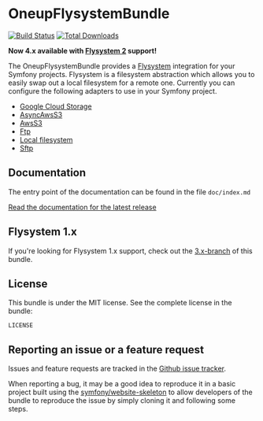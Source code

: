 OneupFlysystemBundle
====================

[![Build Status](https://github.com/1up-lab/OneupFlysystemBundle/workflows/CI/badge.svg)](https://github.com/1up-lab/OneupFlysystemBundle/actions)
[![Total Downloads](https://poser.pugx.org/oneup/flysystem-bundle/d/total.png)](https://packagist.org/packages/oneup/flysystem-bundle)

**Now 4.x available with [Flysystem 2](https://flysystem.thephpleague.com/v2/docs/what-is-new/) support!**

The OneupFlysystemBundle provides a [Flysystem](https://github.com/thephpleague/flysystem) integration for your Symfony projects. Flysystem is a filesystem abstraction which allows you to easily swap out a local filesystem for a remote one. Currently you can configure the following adapters to use in your Symfony project.

* [Google Cloud Storage](https://cloud.google.com/storage)
* [AsyncAwsS3](https://async-aws.com/)
* [AwsS3](http://aws.amazon.com/de/sdkforphp/)
* [Ftp](http://php.net/manual/en/book.ftp.php)
* [Local filesystem](http://php.net/manual/en/ref.filesystem.php)
* [Sftp](http://phpseclib.sourceforge.net/sftp/intro.html)

Documentation
-------------

The entry point of the documentation can be found in the file `doc/index.md`

[Read the documentation for the latest release](doc/index.md)


Flysystem 1.x
-------------
If you're looking for Flysystem 1.x support, check out the [3.x-branch](https://github.com/1up-lab/OneupFlysystemBundle/tree/release/3.x) of this bundle.


License
-------

This bundle is under the MIT license. See the complete license in the bundle:

    LICENSE


Reporting an issue or a feature request
---------------------------------------

Issues and feature requests are tracked in the [Github issue tracker](https://github.com/1up-lab/OneupFlysystemBundle/issues).

When reporting a bug, it may be a good idea to reproduce it in a basic project
built using the [symfony/website-skeleton](https://symfony.com/doc/current/setup.html#creating-symfony-applications)
to allow developers of the bundle to reproduce the issue by simply cloning it
and following some steps.
